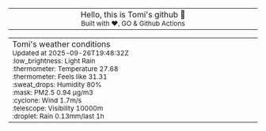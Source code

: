 
<div align="center">
<table>
<tbody>
<td align="center">
<img width="2000" height="0"><br>
Hello, this is Tomi's github 👋<br>
<sup>Built with ❤️, GO & Github Actions</sup><br>
<img width="2000" height="0">
</td>
</tbody>
</table>
</div>
<table>
<tbody>
<td align="left">
<img width="2000" height="0"><br>
Tomi's weather conditions<br>
<sup>Updated at 2025-09-26T19:48:32Z</sup><br>
<sup>:low_brightness: Light Rain</sup><br>
<sup>:thermometer: Temperature 27.68 </sup><br>
<sup>:thermometer: Feels like 31.31</sup><br>
<sup>:sweat_drops: Humidity 80%</sup><br>
<sup>:mask: PM2.5 0.94 μg/m3</sup><br>
<sup>:cyclone: Wind 1.7m/s </sup><br>
<sup>:telescope: Visibility 10000m </sup><br>
<sup>:droplet: Rain 0.13mm/last 1h </sup><br>
<img width="2000" height="0">
</td>
<td align="left">
<img width="2000" height="0"><br>
<br>
<img width="2000" height="0">
</td>
</tbody>
</table>
</div>
    